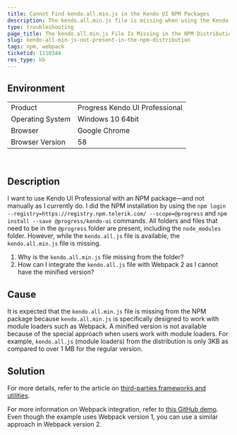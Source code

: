 ```yaml
---
title: Cannot Find kendo.all.min.js in the Kendo UI NPM Packages
description: The kendo.all.min.js file is missing when using the Kendo UI NPM packages.
type: troubleshooting
page_title: The kendo.all.min.js File Is Missing in the NPM Distribution | Kendo UI for jQuery
slug: kendo-all-min-js-not-present-in-the-npm-distribution
tags: npm, webpack
ticketid: 1110344
res_type: kb
---
```


## Environment

<table>
 <tr>
  <td>Product</td>
  <td>Progress Kendo UI Professional</td>
 </tr>
 <tr>
  <td>Operating System</td>
  <td>Windows 10 64bit</td>
 </tr>
 <tr>
  <td>Browser</td>
  <td>Google Chrome</td>
 </tr>
 <tr>
  <td>Browser Version</td>
  <td>58</td>
 </tr>
</table>

 
## Description

I want to use Kendo UI Professional with an NPM package&mdash;and not manually as I currently do. I did the NPM installation by using the `npm login --registry=https://registry.npm.telerik.com/ --scope=@progress` and `npm install --save @progress/kendo-ui` commands. All folders and files that need to be in the `@progress` folder are present, including the `node_modules` folder. However, while the `kendo.all.js` file is available, the `kendo.all.min.js` file is missing.

1. Why is the `kendo.all.min.js` file missing from the folder?
1. How can I integrate the `kendo.all.js` file with Webpack 2 as I cannot have the minified version?

## Cause

It is expected that the `kendo.all.min.js` file is missing from the NPM package because `kendo.all.min.js` is specifically designed to work with module loaders such as Webpack. A minified version is not available because of the special approach when users work with module loaders. For example, `kendo.all.js` (module loaders) from the distribution is only 3KB as compared to over 1 MB for the regular version.

## Solution

For more details, refer to the article on [third-parties frameworks and utilities](http://docs.telerik.com/kendo-ui/third-party/webpack).

For more information on Webpack integration, refer to [this GitHub demo](https://github.com/telerik/kendo-ui-npm-example). Even though the example uses Webpack version 1, you can use a similar approach in Webpack version 2.
